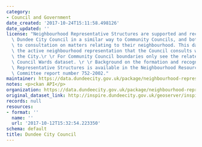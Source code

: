```yaml
---
category:
- Council and Government
date_created: '2017-10-24T15:11:58.498126'
date_updated: ''
license: "Neighbourhood Representative Structures are supported and recognised by\
  \ Dundee City Council in a similar way to Community Councils, and both have a right\
  \ to consultation on matters relating to their neighbourhood. This dataset shows\
  \ the active neighbourhood representation that the Council consults with across\
  \ the City.\r \r For Community Council boundaries only see the related Community\
  \ Council Wards dataset. \r \r Background on the formation and recognition of Neighbourhood\
  \ Representative Structures is available in the Neighbourhood Resource and Development\
  \ Committee report number 752-2002."
maintainer: https://data.dundeecity.gov.uk/package/neighbourhood-representative-structures
notes: <p>ckan API</p>
organization: https://data.dundeecity.gov.uk/package/neighbourhood-representative-structures
original_dataset_link: http://inspire.dundeecity.gov.uk/geoserver/inspire/ows?service=wfs&request=getCapabilities
records: null
resources:
- format: ''
  name: ''
  url: '2017-10-12T15:32:54.223350'
schema: default
title: Dundee City Council
---
```

